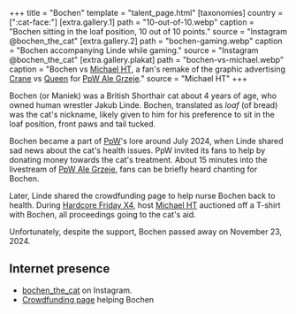 +++
title = "Bochen"
template = "talent_page.html"
[taxonomies]
country = [":cat-face:"]
[extra.gallery.1]
path = "10-out-of-10.webp"
caption = "Bochen sitting in the loaf position, 10 out of 10 points."
source = "Instagram @bochen_the_cat"
[extra.gallery.2]
path = "bochen-gaming.webp"
caption = "Bochen accompanying Linde while gaming."
source = "Instagram @bochen_the_cat"
[extra.gallery.plakat]
path = "bochen-vs-michael.webp"
caption = "Bochen vs [Michael HT](@/w/michael-ht.md), a fan's remake of the graphic advertising [Crane](@/w/jacob-crane.md) vs [Queen](@/w/gabriel-queen.md) for [PpW Ale Grzeje](@/e/ppw/2024-07-13-ppw-ale-grzeje.md)."
source = "Michael HT"
+++

Bochen (or Maniek) was a British Shorthair cat about 4 years of age, who owned human wrestler Jakub Linde. Bochen, translated as _loaf_ (of bread) was the cat's nickname, likely given to him for his preference to sit in the loaf position, front paws and tail tucked.

Bochen became a part of [PpW](@/o/ppw.md)'s lore around July 2024, when Linde shared sad news about the cat's health issues.
PpW invited its fans to help by donating money towards the cat's treatment.
About 15 minutes into the livestream of [PpW Ale Grzeje](@/e/ppw/2024-07-13-ppw-ale-grzeje.md), fans can be briefly heard chanting for Bochen.

Later, Linde shared the crowdfunding page to help nurse Bochen back to health.
During [Hardcore Friday X4](@/e/ppw/2024-08-23-ppw-hardcore-friday-x4.md), host [Michael HT](@/w/michael-ht.md) auctioned off a T-shirt with Bochen, all proceedings going to the cat's aid.

Unfortunately, despite the support, Bochen passed away on November 23, 2024.

## Internet presence

* [bochen_the_cat](https://www.instagram.com/bochen_the.cat/) on Instagram.
* [Crowdfunding page](https://zrzutka.pl/nz8cgb) helping Bochen
